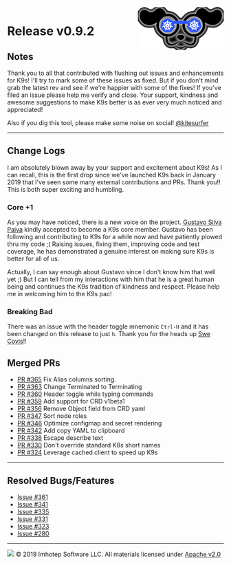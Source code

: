 <img src="https://raw.githubusercontent.com/derailed/k9s/master/assets/k9s_small.png" align="right" width="200" height="auto"/>

# Release v0.9.2

## Notes

Thank you to all that contributed with flushing out issues and enhancements for K9s! I'll try to mark some of these issues as fixed. But if you don't mind grab the latest rev and see if we're happier with some of the fixes! If you've filed an issue please help me verify and close. Your support, kindness and awesome suggestions to make K9s better is as ever very much noticed and appreciated!

Also if you dig this tool, please make some noise on social! [@kitesurfer](https://twitter.com/kitesurfer)

---

## Change Logs

I am absolutely blown away by your support and excitement about K9s! As I can recall, this is the first drop since we've launched K9s
back in January 2019 that I've seen some many external contributions and PRs. Thank you!! This is both super exciting and humbling.

### Core +1

As you may have noticed, there is a new voice on the project. [Gustavo Silva Paiva](https://github.com/paivagustavo) kindly accepted to become a K9s core member. Gustavo has been following and contributing to K9s for a while now and have patiently plowed thru my code ;( Raising issues, fixing them, improving code and test coverage, he has demonstrated a genuine interest on making sure K9s is better for all of us.

Actually, I can say enough about Gustavo since I don't know him that well yet ;) But I can tell from my interactions with him that he is a great human being and continues the K9s tradition of kindness and respect. Please help me in welcoming him to the K9s pac!

### Breaking Bad

There was an issue with the header toggle mnemonic `Ctrl-H` and it has been changed on this release to just `h`. Thank you for the heads up [Swe Covis](https://github.com/swe-covis)!!

## Merged PRs

* [PR #365](https://github.com/derailed/k9s/pull/365) Fix Alias columns sorting.
* [PR #363](https://github.com/derailed/k9s/issues/363) Change Terminated to Terminating
* [PR #360](https://github.com/derailed/k9s/pull/360) Header toggle while typing commands
* [PR #359](https://github.com/derailed/k9s/pull/359) Add support for CRD v1beta1
* [PR #356](https://github.com/derailed/k9s/pull/356) Remove Object field from CRD yaml
* [PR #347](https://github.com/derailed/k9s/pull/347) Sort node roles
* [PR #346](https://github.com/derailed/k9s/pull/346) Optimize configmap and secret rendering
* [PR #342](https://github.com/derailed/k9s/pull/342) Add copy YAML to clipboard
* [PR #338](https://github.com/derailed/k9s/pull/338) Escape describe text
* [PR #330](https://github.com/derailed/k9s/pull/330) Don't override standard K8s short names
* [PR #324](https://github.com/derailed/k9s/pull/324) Leverage cached client to speed up K9s

---

## Resolved Bugs/Features

* [Issue #361](https://github.com/derailed/k9s/issues/361)
* [Issue #341](https://github.com/derailed/k9s/issues/341)
* [Issue #335](https://github.com/derailed/k9s/issues/335)
* [Issue #331](https://github.com/derailed/k9s/issues/331)
* [Issue #323](https://github.com/derailed/k9s/issues/323)
* [Issue #280](https://github.com/derailed/k9s/issues/280)

---

<img src="https://raw.githubusercontent.com/derailed/k9s/master/assets/imhotep_logo.png" width="32" height="auto"/> © 2019 Imhotep Software LLC. All materials licensed under [Apache v2.0](http://www.apache.org/licenses/LICENSE-2.0)
